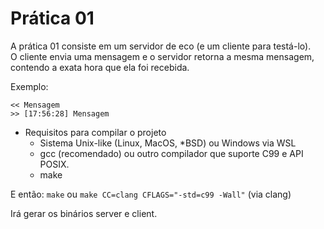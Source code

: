 # Prática 01

A prática 01 consiste em um servidor de eco (e um cliente para testá-lo). \
O cliente envia uma mensagem e o servidor retorna a mesma mensagem, contendo a exata hora que ela foi recebida.

Exemplo:
```
<< Mensagem
>> [17:56:28] Mensagem

```

- Requisitos para compilar o projeto
    - Sistema Unix-like (Linux, MacOS, *BSD) ou Windows via WSL
    - gcc (recomendado) ou outro compilador que suporte C99 e API POSIX.
    - make

E então:
```make``` ou  ```make CC=clang CFLAGS="-std=c99 -Wall"``` (via clang)

Irá gerar os binários server e client.